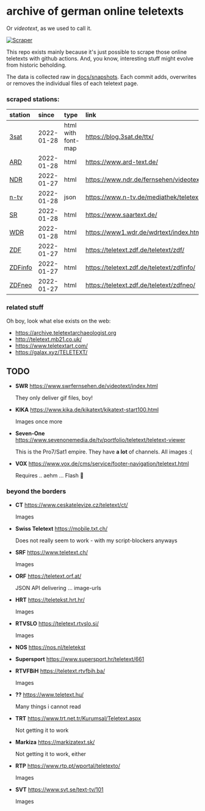 # archive of german online teletexts

Or *videotext*, as we used to call it. 

[![Scraper](https://github.com/defgsus/teletext-archive/actions/workflows/scraper.yml/badge.svg)](https://github.com/defgsus/teletext-archive/actions/workflows/scraper.yml)

This repo exists mainly because it's just possible to scrape those
online teletexts with github actions. And, you know, interesting
stuff might evolve from historic beholding.

The data is collected raw in [docs/snapshots](docs/snapshots). Each commit
adds, overwrites or removes the individual files of each teletext page.


### scraped stations:

| station                             | since      | type | link
|:------------------------------------|:-----------|:-----|:----
| [3sat](docs/snapshots/3sat)         | 2022-01-28 | html with font-map | https://blog.3sat.de/ttx/
| [ARD](docs/snapshots/ard)           | 2022-01-28 | html | https://www.ard-text.de/
| [NDR](docs/snapshots/ndr)           | 2022-01-27 | html | https://www.ndr.de/fernsehen/videotext/index.html
| [n-tv](docs/snapshots/ntv)          | 2022-01-28 | json | https://www.n-tv.de/mediathek/teletext/
| [SR](docs/snapshots/sr)             | 2022-01-28 | html | https://www.saartext.de/
| [WDR](docs/snapshots/wdr)           | 2022-01-28 | html | https://www1.wdr.de/wdrtext/index.html
| [ZDF](docs/snapshots/zdf)           | 2022-01-27 | html | https://teletext.zdf.de/teletext/zdf/
| [ZDFinfo](docs/snapshots/zdf-info)  | 2022-01-27 | html | https://teletext.zdf.de/teletext/zdfinfo/
| [ZDFneo](docs/snapshots/zdf-neo)    | 2022-01-27 | html | https://teletext.zdf.de/teletext/zdfneo/


### related stuff

Oh boy, look what else exists on the web: 

- https://archive.teletextarchaeologist.org
- http://teletext.mb21.co.uk/
- https://www.teletextart.com/
- https://galax.xyz/TELETEXT/


## TODO
    
- **SWR** https://www.swrfernsehen.de/videotext/index.html

  They only deliver gif files, boy!
    
- **KIKA** https://www.kika.de/kikatext/kikatext-start100.html

  Images once more
    
- **Seven-One** https://www.sevenonemedia.de/tv/portfolio/teletext/teletext-viewer
  
  This is the Pro7/Sat1 empire. They have **a lot** of channels. All images :(

- **VOX** https://www.vox.de/cms/service/footer-navigation/teletext.html

  Requires .. aehm ... Flash :rofl:


### beyond the borders

- **CT** https://www.ceskatelevize.cz/teletext/ct/

  Images

- **Swiss Teletext** https://mobile.txt.ch/  
  
  Does not really seem to work - with my script-blockers anyways

- **SRF** https://www.teletext.ch/

  Images

- **ORF** https://teletext.orf.at/

  JSON API delivering ... image-urls

- **HRT** https://teletekst.hrt.hr/

  Images
  
- **RTVSLO** https://teletext.rtvslo.si/

  Images
  
- **NOS** https://nos.nl/teletekst

- **Supersport** https://www.supersport.hr/teletext/661

- **RTVFBiH** https://teletext.rtvfbih.ba/

  Images
  
- **??** https://www.teletext.hu/

  Many things i cannot read

- **TRT** https://www.trt.net.tr/Kurumsal/Teletext.aspx

  Not getting it to work
  
- **Markiza** https://markizatext.sk/
  
  Not getting it to work, either
  
- **RTP** https://www.rtp.pt/wportal/teletexto/

  Images
  
- **SVT** https://www.svt.se/text-tv/101

  Images
  